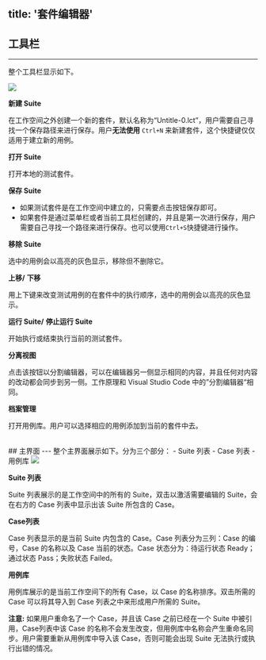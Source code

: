 title: '套件编辑器'
---
## 工具栏
---
整个工具栏显示如下。

<img class="long-images" src="/images/code-editor/suite-toolbar.png">
<br>

<i class="fa fa-file-text-o"></i> **新建 Suite**  

在工作空间之外创建一个新的套件，默认名称为“Untitle-0.lct”，用户需要自己寻找一个保存路径来进行保存。用户**无法使用** `Ctrl+N` 来新建套件，这个快捷键仅仅适用于建立新的用例。

<i class="fa fa-folder-open-o"></i> **打开 Suite**

打开本地的测试套件。

<i class="fa fa-floppy-o"></i> **保存 Suite** 

- 如果测试套件是在工作空间中建立的，只需要点击按钮保存即可。
- 如果套件是通过菜单栏或者当前工具栏创建的，并且是第一次进行保存，用户需要自己寻找一个路径来进行保存。也可以使用`Ctrl+S`快捷键进行操作。


<i class="fa fa-times"></i> **移除 Suite**

选中的用例会以高亮的灰色显示，移除但不删除它。

<i class="fa fa-arrow-up"></i> **上移/** <i class="fa fa-arrow-down"></i> **下移**

用上下键来改变测试用例的在套件中的执行顺序，选中的用例会以高亮的灰色显示。

<i class="fa fa-play"></i> **运行 Suite/** <i class="fa fa-stop"></i>  **停止运行 Suite**

开始执行或结束执行当前的测试套件。


<i class="fa fa-columns"></i>  **分离视图**

点击该按钮以分割编辑器，可以在编辑器另一侧显示相同的内容，并且任何对内容的改动都会同步到另一侧。工作原理和 Visual Studio Code 中的”分割编辑器“相同。

<i class="fa fa-list-alt"></i> **档案管理**

打开用例库。用户可以选择相应的用例添加到当前的套件中去。

<br/>
## 主界面
---
整个主界面展示如下。分为三个部分：
- Suite 列表
- Case 列表
- 用例库

<img class="large-images" src="/images/code-editor/suite-interface-zh.png">
<br/>

**Suite 列表**

Suite 列表展示的是工作空间中的所有的 Suite，双击以激活需要编辑的 Suite，会在右方的 Case 列表中显示出该 Suite 所包含的 Case。

**Case列表**

Case 列表显示的是当前 Suite 内包含的 Case。Case 列表分为三列：Case 的编号，Case 的名称以及 Case 当前的状态。Case 状态分为：待运行状态 Ready；通过状态 Pass；失败状态 Failed。

**用例库**

用例库展示的是当前工作空间下的所有 Case，以 Case 的名称排序。双击所需的 Case 可以将其导入到 Case 列表之中来形成用户所需的 Suite。

**注意:** 如果用户重命名了一个 Case，并且该 Case 之前已经在一个 Suite 中被引用，Case列表中该 Case 的名称不会发生改变，但用例库中名称会产生重命名同步。用户需要重新从用例库中导入该 Case，否则可能会出现 Suite 无法执行或执行出错的情况。